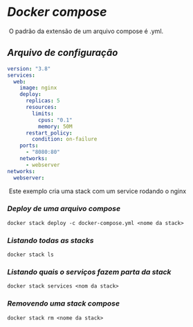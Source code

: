 # ***Docker compose***

​	O padrão da extensão de um arquivo compose é .yml.

## ***Arquivo de configuração***

```yaml
version: "3.8"
services: 
  web:
    image: nginx
    deploy:
      replicas: 5
      resources:
        limits:
          cpus: "0.1"
          memory: 50M
      restart_policy:
        condition: on-failure
    ports: 
      - "8080:80"
    networks: 
      - webserver
networks:
  webserver:
```

​	Este exemplo cria uma stack com um service rodando o nginx

### ***Deploy de uma arquivo compose***

```shell
docker stack deploy -c docker-compose.yml <nome da stack>
```

### ***Listando todas as stacks***

```shell
docker stack ls
```

### ***Listando quais o serviços fazem parta da stack***

```shell
docker stack services <nom da stack>	
```

### ***Removendo uma stack compose***

```shell
docker stack rm <nome da stack>	
```

